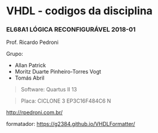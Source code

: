 ﻿# VHDL - codigos da disciplina 

### EL68A1 LÓGICA RECONFIGURÁVEL 2018-01

Prof. Ricardo Pedroni

Grupo:
- Allan Patrick
- Moritz Duarte Pinheiro-Torres Vogt
- Tomás Abril

>Software: Quartus II 13

>Placa: CICLONE 3 EP3C16F484C6 N

<http://rpedroni.com.br/>

formatador: <https://g2384.github.io/VHDLFormatter/>
